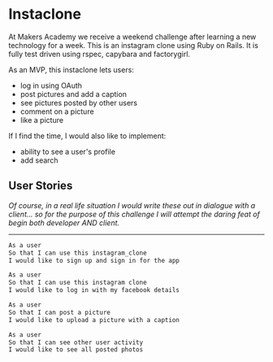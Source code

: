 Instaclone
===================

At Makers Academy we receive a weekend challenge after learning a new technology for a week. This is an instagram clone using Ruby on Rails. It is fully test driven using rspec, capybara and factorygirl. 

As an MVP, this instaclone lets users:
  
  * log in using OAuth
  * post pictures and add a caption
  * see pictures posted by other users
  * comment on a picture
  * like a picture

If I find the time, I would also like to implement:

  * ability to see a user's profile
  * add search


User Stories
-----------------

*Of course, in a real life situation I would write these out in dialogue with a client... so for the purpose of this challenge I will attempt the daring feat of begin both developer AND client.*

-------------------
```bash
As a user
So that I can use this instagram_clone
I would like to sign up and sign in for the app

As a user
So that I can use this instagram clone
I would like to log in with my facebook details

As a user
So that I can post a picture
I would like to upload a picture with a caption

As a user
So that I can see other user activity
I would like to see all posted photos

```
